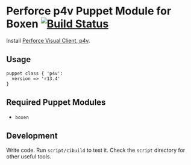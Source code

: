 # Perforce p4v Puppet Module for Boxen [![Build Status](https://travis-ci.org/zzztimbo/puppet-p4v.png?branch=master)](https://travis-ci.org/zzztimbo/puppet-p4v)

Install [Perforce Visual Client, p4v](http://perforce.com/product/components/perforce-clients).

## Usage

```
puppet class { 'p4v': 
  version => 'r13.4'
} 
```

## Required Puppet Modules

* `boxen`

## Development

Write code. Run `script/cibuild` to test it. Check the `script`
directory for other useful tools.
